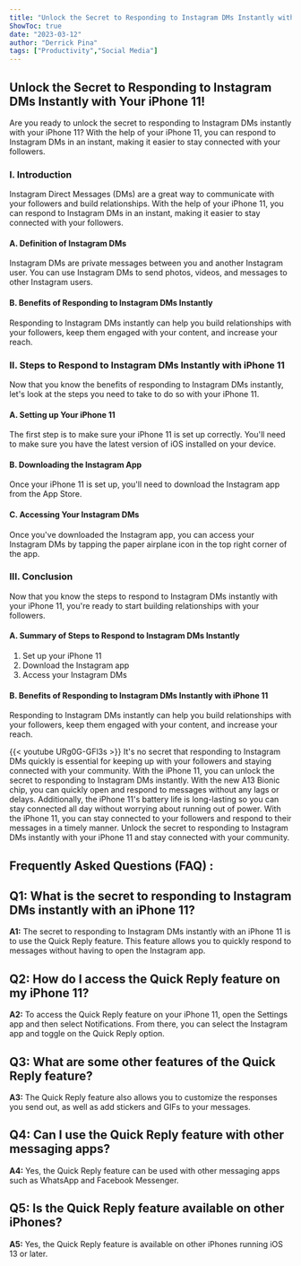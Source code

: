```yaml
---
title: "Unlock the Secret to Responding to Instagram DMs Instantly with Your iPhone 11!"
ShowToc: true 
date: "2023-03-12"
author: "Derrick Pina" 
tags: ["Productivity","Social Media"]
---
```

## Unlock the Secret to Responding to Instagram DMs Instantly with Your iPhone 11!

Are you ready to unlock the secret to responding to Instagram DMs instantly with your iPhone 11? With the help of your iPhone 11, you can respond to Instagram DMs in an instant, making it easier to stay connected with your followers.

### I. Introduction

Instagram Direct Messages (DMs) are a great way to communicate with your followers and build relationships. With the help of your iPhone 11, you can respond to Instagram DMs in an instant, making it easier to stay connected with your followers.

#### A. Definition of Instagram DMs

Instagram DMs are private messages between you and another Instagram user. You can use Instagram DMs to send photos, videos, and messages to other Instagram users.

#### B. Benefits of Responding to Instagram DMs Instantly

Responding to Instagram DMs instantly can help you build relationships with your followers, keep them engaged with your content, and increase your reach.

### II. Steps to Respond to Instagram DMs Instantly with iPhone 11

Now that you know the benefits of responding to Instagram DMs instantly, let's look at the steps you need to take to do so with your iPhone 11.

#### A. Setting up Your iPhone 11

The first step is to make sure your iPhone 11 is set up correctly. You'll need to make sure you have the latest version of iOS installed on your device.

#### B. Downloading the Instagram App

Once your iPhone 11 is set up, you'll need to download the Instagram app from the App Store.

#### C. Accessing Your Instagram DMs

Once you've downloaded the Instagram app, you can access your Instagram DMs by tapping the paper airplane icon in the top right corner of the app.

### III. Conclusion

Now that you know the steps to respond to Instagram DMs instantly with your iPhone 11, you're ready to start building relationships with your followers.

#### A. Summary of Steps to Respond to Instagram DMs Instantly

1. Set up your iPhone 11 
2. Download the Instagram app 
3. Access your Instagram DMs

#### B. Benefits of Responding to Instagram DMs Instantly with iPhone 11

Responding to Instagram DMs instantly can help you build relationships with your followers, keep them engaged with your content, and increase your reach.

{{< youtube URg0G-GFl3s >}} 
It's no secret that responding to Instagram DMs quickly is essential for keeping up with your followers and staying connected with your community. With the iPhone 11, you can unlock the secret to responding to Instagram DMs instantly. With the new A13 Bionic chip, you can quickly open and respond to messages without any lags or delays. Additionally, the iPhone 11's battery life is long-lasting so you can stay connected all day without worrying about running out of power. With the iPhone 11, you can stay connected to your followers and respond to their messages in a timely manner. Unlock the secret to responding to Instagram DMs instantly with your iPhone 11 and stay connected with your community.

## Frequently Asked Questions (FAQ) :
## Q1: What is the secret to responding to Instagram DMs instantly with an iPhone 11?

**A1:** The secret to responding to Instagram DMs instantly with an iPhone 11 is to use the Quick Reply feature. This feature allows you to quickly respond to messages without having to open the Instagram app.

## Q2: How do I access the Quick Reply feature on my iPhone 11?

**A2:** To access the Quick Reply feature on your iPhone 11, open the Settings app and then select Notifications. From there, you can select the Instagram app and toggle on the Quick Reply option.

## Q3: What are some other features of the Quick Reply feature?

**A3:** The Quick Reply feature also allows you to customize the responses you send out, as well as add stickers and GIFs to your messages.

## Q4: Can I use the Quick Reply feature with other messaging apps?

**A4:** Yes, the Quick Reply feature can be used with other messaging apps such as WhatsApp and Facebook Messenger.

## Q5: Is the Quick Reply feature available on other iPhones?

**A5:** Yes, the Quick Reply feature is available on other iPhones running iOS 13 or later.


